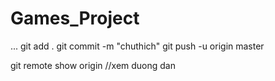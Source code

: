 # Games_Project
...
git add .
git commit -m "chuthich"
git push -u origin master

git remote show origin  //xem duong dan
